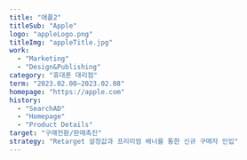 ```yaml
---
title: "애플2"
titleSub: "Apple"
logo: "appleLogo.png"
titleImg: "appleTitle.jpg"
work:
  - "Marketing"
  - "Design&Publishing"
category: "휴대폰 대리점"
term: "2023.02.08~2023.02.08"
homepage: "https://apple.com"
history:
  - "SearchAD"
  - "Homepage"
  - "Product Details"
target: "구매전환/판매촉진"
strategy: "Retarget 설정값과 프리미엄 배너를 통한 신규 구매자 인입"
---
```

